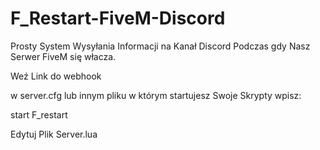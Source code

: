 # F_Restart-FiveM-Discord
Prosty System Wysyłania Informacji na Kanał Discord Podczas gdy Nasz Serwer FiveM się włacza.



Weź Link do webhook 

w server.cfg lub innym pliku w którym startujesz Swoje Skrypty wpisz:

start F_restart

Edytuj Plik Server.lua
